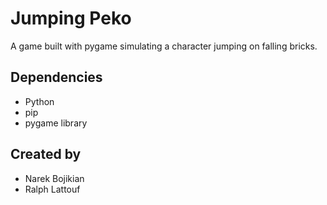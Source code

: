 # Jumping Peko
A game built with pygame simulating a character jumping on falling bricks.
## Dependencies
- Python
- pip
- pygame library
## Created by
- Narek Bojikian
- Ralph Lattouf
